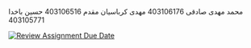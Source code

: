محمد مهدی صادقی 403106176
مهدی کرباسیان مقدم 403106516
حسین باخدا 403105771



[![Review Assignment Due Date](https://classroom.github.com/assets/deadline-readme-button-22041afd0340ce965d47ae6ef1cefeee28c7c493a6346c4f15d667ab976d596c.svg)](https://classroom.github.com/a/iDQJgb-p)
